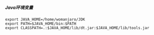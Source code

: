 ##### Java环境变量
````
export JAVA_HOME=/home/womanjaro/JDK
export PATH=$JAVA_HOME/bin:$PATH
export CLASSPATH=.:$JAVA_HOME/lib/dt.jar:$JAVA_HOME/lib/tools.jar
````
